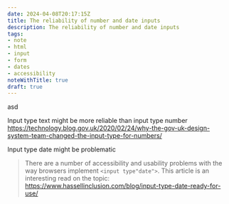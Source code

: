 ```yaml
---
date: 2024-04-08T20:17:15Z
title: The reliability of number and date inputs
description: The reliability of number and date inputs
tags:
- note
- html
- input
- form
- dates
- accessibility
noteWithTitle: true
draft: true
---
```

asd

Input type text might be more reliable than input type number
https://technology.blog.gov.uk/2020/02/24/why-the-gov-uk-design-system-team-changed-the-input-type-for-numbers/

Input type date might be problematic
> There are a number of accessibility and usability problems with the way browsers implement `<input type"date">`. This article is an interesting read on the topic: https://www.hassellinclusion.com/blog/input-type-date-ready-for-use/

